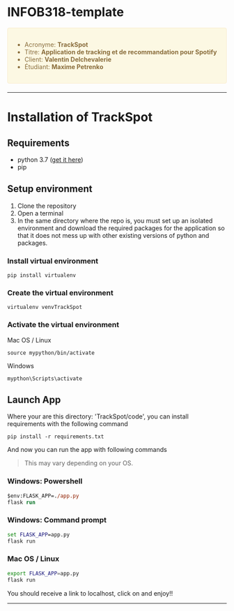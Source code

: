 # INFOB318-template




<div style="padding: 15px; border: 1px solid transparent; border-color: transparent; margin-bottom: 20px; border-radius: 4px; color: #8a6d3b;; background-color: #fcf8e3; border-color: #faebcc;">

- Acronyme: **TrackSpot**
- Titre: **Application de tracking et de recommandation pour Spotify**
- Client: **Valentin Delchevalerie**
- Étudiant: **Maxime Petrenko**
</div>


<!-- --------------------------------------------------
# **About TrackSpot** -->
--------------------------------------------------
# **Installation of TrackSpot**
## **Requirements**
* python 3.7 ([get it here](https://www.python.org/downloads/))
* pip


## **Setup environment**
1. Clone the repository
2. Open a terminal
3. In the same directory where the repo is, you must set up an isolated environment and download the required packages for the application so that it does not mess up with other existing versions of python and packages.


### Install virtual environment

```
pip install virtualenv
```

### Create the virtual environment

```
virtualenv venvTrackSpot
```
### Activate the virtual environment
Mac OS / Linux

```
source mypython/bin/activate
```

Windows
```
mypthon\Scripts\activate
```




## **Launch App**

Where your are this directory: 'TrackSpot/code', you can install requirements with the following command


```
pip install -r requirements.txt
```

And now you can run the app with following commands
> This may vary depending on your OS.


### Windows: Powershell

```ps
$env:FLASK_APP=./app.py 
flask run
```
### Windows: Command prompt
```cmd
set FLASK_APP=app.py
flask run
```

### Mac OS / Linux

```bash
export FLASK_APP=app.py
flask run
```

You should receive a link to localhost, click on and enjoy!!

--------------------------------------------------







